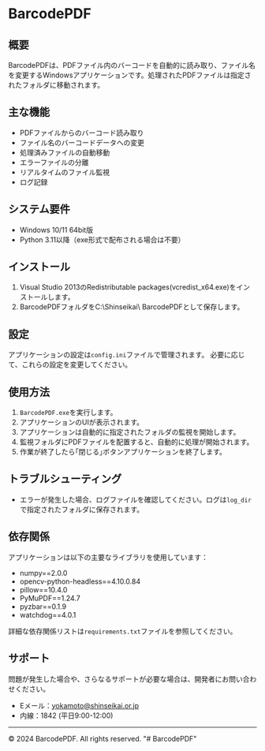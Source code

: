 # BarcodePDF

## 概要

BarcodePDFは、PDFファイル内のバーコードを自動的に読み取り、ファイル名を変更するWindowsアプリケーションです。処理されたPDFファイルは指定されたフォルダに移動されます。

## 主な機能

- PDFファイルからのバーコード読み取り
- ファイル名のバーコードデータへの変更
- 処理済みファイルの自動移動
- エラーファイルの分離
- リアルタイムのファイル監視
- ログ記録

## システム要件

- Windows 10/11 64bit版
- Python 3.11以降（exe形式で配布される場合は不要）

## インストール

1. Visual Studio 2013のRedistributable packages(vcredist_x64.exe)をインストールします。
2. BarcodePDFフォルダをC:\Shinseikai\ BarcodePDFとして保存します。

## 設定

アプリケーションの設定は`config.ini`ファイルで管理されます。
必要に応じて、これらの設定を変更してください。

## 使用方法

1. `BarcodePDF.exe`を実行します。
2. アプリケーションのUIが表示されます。
3. アプリケーションは自動的に指定されたフォルダの監視を開始します。
4. 監視フォルダにPDFファイルを配置すると、自動的に処理が開始されます。
5. 作業が終了したら｢閉じる｣ボタンアプリケーションを終了します。

## トラブルシューティング

- エラーが発生した場合、ログファイルを確認してください。ログは`log_dir`で指定されたフォルダに保存されます。

## 依存関係

アプリケーションは以下の主要なライブラリを使用しています：

- numpy==2.0.0
- opencv-python-headless==4.10.0.84
- pillow==10.4.0
- PyMuPDF==1.24.7
- pyzbar==0.1.9
- watchdog==4.0.1

詳細な依存関係リストは`requirements.txt`ファイルを参照してください。

## サポート

問題が発生した場合や、さらなるサポートが必要な場合は、開発者にお問い合わせください。
- Eメール：yokamoto@shinseikai.or.jp
- 内線：1842 (平日9:00-12:00)

---

© 2024 BarcodePDF. All rights reserved.
"# BarcodePDF" 
